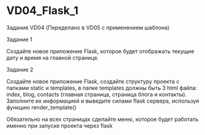 # VD04_Flask_1
Задание VD04  (Переделано в VD05 с применением шаблона)

Задание 1

Создайте новое приложение Flask, которое будет отображать текущие дату и время на главной странице.

Задание 2

Создайте новое приложение Flask, создайте структуру проекта с папками static и templates, в папке templates должны быть 3 html файла: index, blog, contacts (главная страница, страница блога и контакты). Заполните их информацией и выведите силами flask сервера, используя функцию render_template()

Обязательно на всех страницах сделайте меню, которое будет работать именно при запуске проекта через flask